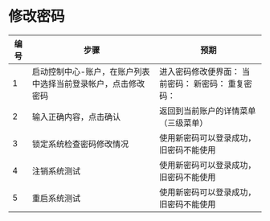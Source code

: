 # 修改密码

| 编号 | 步骤                                                         | 预期                                                |
| ---- | ------------------------------------------------------------ | --------------------------------------------------- |
| 1    | 启动控制中心-账户，在账户列表中选择当前登录帐户，点击修改密码 | 进入密码修改便界面： 当前密码： 新密码： 重复密码： |
| 2    | 输入正确内容，点击确认                                       | 返回到当前账户的详情菜单（三级菜单）                |
| 3    | 锁定系统检查密码修改情况                                     | 使用新密码可以登录成功，旧密码不能使用              |
| 4    | 注销系统测试                                                 | 使用新密码可以登录成功，旧密码不能使用              |
| 5    | 重启系统测试                                                 | 使用新密码可以登录成功，旧密码不能使用              |